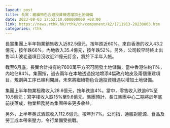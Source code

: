 ```yaml
---
layout: post
title: 長實：繼續物色合適投資機遇增加土地儲備
date: 2023-08-03 17:52:10.000000000 +08:00
link: https://news.rthk.hk/rthk/ch/component/k2/1711913-20230803.htm
categories: rthk
---
```


長實集團上半年物業銷售收入近82.5億元，按年跌近60%。來自香港的收入43.2億元，按年跌66%，內地收入35.4億元，按年跌52%。另外，公司較早時終止出售半山波老道項目沒收近21億元訂金，將於下半年入帳。

截至6月底，長實合計持有約7600萬平方呎可開發土地儲備，當中香港佔約11%，內地佔84%。集團指，過去兩年在本地透過投地增添4幅政府地皮及兩個重建項目，規劃與工序已順利開展，未來將繼續物色合適投資機遇以增加土地儲備。

集團上半年物業租務收入28.6億元，按年跌逾4%。當中，零售收入跌逾6%至10.5億元；寫字樓收入跌15%至9.6億元。集團預計，長江集團中心二期將於年底前後落成，物業租務將為集團帶來更多收益。

另外，上半年英式酒館收入112.6億元，按年升7%。公司指，通脹對能源、食品及勞工成本帶來壓力，令行業備受挑戰。
